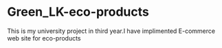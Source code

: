 # Green_LK-eco-products
This is my university project in third year.I have implimented E-commerce web site for eco-products
